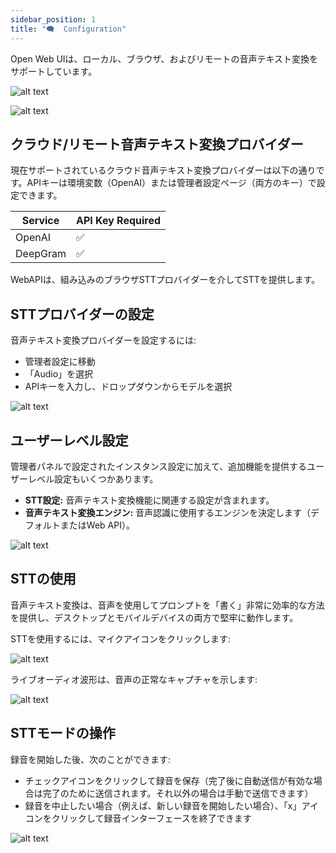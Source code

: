 ```yaml
---
sidebar_position: 1
title: "🗨️  Configuration"
---
```


Open Web UIは、ローカル、ブラウザ、およびリモートの音声テキスト変換をサポートしています。

![alt text](/images/tutorials/stt/image.png)

![alt text](/images/tutorials/stt/stt-providers.png)

## クラウド/リモート音声テキスト変換プロバイダー

現在サポートされているクラウド音声テキスト変換プロバイダーは以下の通りです。APIキーは環境変数（OpenAI）または管理者設定ページ（両方のキー）で設定できます。

| Service  | API Key Required |
 | ------------- | ------------- |
 | OpenAI  | ✅ |
 | DeepGram  | ✅ |

WebAPIは、組み込みのブラウザSTTプロバイダーを介してSTTを提供します。

## STTプロバイダーの設定

音声テキスト変換プロバイダーを設定するには:

- 管理者設定に移動  
- 「Audio」を選択
- APIキーを入力し、ドロップダウンからモデルを選択

![alt text](/images/tutorials/stt/stt-config.png)

## ユーザーレベル設定

管理者パネルで設定されたインスタンス設定に加えて、追加機能を提供するユーザーレベル設定もいくつかあります。

*   **STT設定:** 音声テキスト変換機能に関連する設定が含まれます。
*   **音声テキスト変換エンジン:** 音声認識に使用するエンジンを決定します（デフォルトまたはWeb API）。

![alt text](/images/tutorials/stt/user-settings.png)

## STTの使用

音声テキスト変換は、音声を使用してプロンプトを「書く」非常に効率的な方法を提供し、デスクトップとモバイルデバイスの両方で堅牢に動作します。

STTを使用するには、マイクアイコンをクリックします:

![alt text](/images/tutorials/stt/stt-operation.png)

ライブオーディオ波形は、音声の正常なキャプチャを示します:

![alt text](/images/tutorials/stt/stt-in-progress.png)

## STTモードの操作

録音を開始した後、次のことができます:

- チェックアイコンをクリックして録音を保存（完了後に自動送信が有効な場合は完了のために送信されます。それ以外の場合は手動で送信できます）
- 録音を中止したい場合（例えば、新しい録音を開始したい場合）、「x」アイコンをクリックして録音インターフェースを終了できます

![alt text](/images/tutorials/stt/endstt.png)